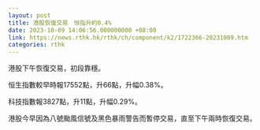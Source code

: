 ```yaml
---
layout: post
title: 港股恢復交易　恒指升約0.4%
date: 2023-10-09 14:06:56.000000000 +08:00
link: https://news.rthk.hk/rthk/ch/component/k2/1722366-20231009.htm
categories: rthk
---
```


港股下午恢復交易，初段靠穩。

恒生指數較早時報17552點，升66點，升幅0.38%。

科技指數報3827點，升11點，升幅0.29%。

港股今早因為八號颱風信號及黑色暴雨警告而暫停交易，直至下午兩時恢復交易。
